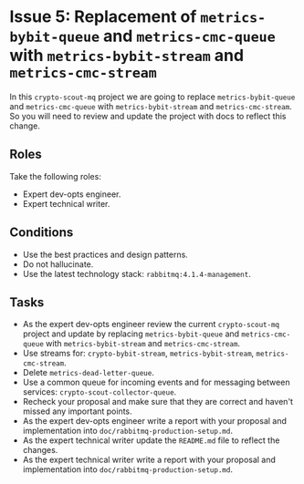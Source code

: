 # Issue 5: Replacement of `metrics-bybit-queue` and `metrics-cmc-queue` with `metrics-bybit-stream` and `metrics-cmc-stream`

In this `crypto-scout-mq` project we are going to replace `metrics-bybit-queue` and `metrics-cmc-queue` with
`metrics-bybit-stream` and `metrics-cmc-stream`. So you will need to review and update the project with docs to reflect
this change.

## Roles

Take the following roles:

- Expert dev-opts engineer.
- Expert technical writer.

## Conditions

- Use the best practices and design patterns.
- Do not hallucinate.
- Use the latest technology stack: `rabbitmq:4.1.4-management`.

## Tasks

- As the expert dev-opts engineer review the current `crypto-scout-mq` project and update by replacing
  `metrics-bybit-queue` and `metrics-cmc-queue` with `metrics-bybit-stream` and `metrics-cmc-stream`.
- Use streams for: `crypto-bybit-stream`, `metrics-bybit-stream`, `metrics-cmc-stream`.
- Delete `metrics-dead-letter-queue`.
- Use a common queue for incoming events and for messaging between services: `crypto-scout-collector-queue`.
- Recheck your proposal and make sure that they are correct and haven't missed any important points.
- As the expert dev-opts engineer write a report with your proposal and implementation into
  `doc/rabbitmq-production-setup.md`.
- As the expert technical writer update the `README.md` file to reflect the changes.
- As the expert technical writer write a report with your proposal and implementation into
  `doc/rabbitmq-production-setup.md`.